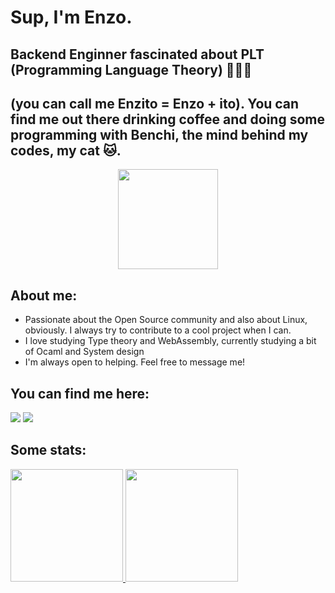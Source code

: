 # Sup, I'm Enzo. 

## Backend Enginner fascinated about PLT (Programming Language Theory) 🤷🏻‍♂️

## (you can call me Enzito = Enzo + ito). You can find me out there drinking coffee and doing some programming with Benchi, the mind behind my codes, my cat 🐱.
<p align="center">
  <img src="https://user-images.githubusercontent.com/106115847/171254797-879b392b-9efa-4d8c-899c-1d02e3ff6520.gif" width=160 height=160>
</p>

## About me:
- Passionate about the Open Source community and also about Linux, obviously. I always try to contribute to a cool project when I can.
- I love studying Type theory and WebAssembly, currently studying a bit of Ocaml and System design
- I'm always open to helping. Feel free to message me!

## You can find me here:

<div>
<a href = "mailto:contato@enzo.ito@madeiramadeira.com.br"><img src="https://img.shields.io/badge/Gmail-D14836?style=for-the-badge&logo=gmail&logoColor=white" target="_blank"></a>
<a href="https://www.linkedin.com/in/enzo-massaki-a36151213/" target="_blank"><img src="https://img.shields.io/badge/-LinkedIn-%230077B5?style=for-the-badge&logo=linkedin&logoColor=white" target="_blank"></a>   
</div>

## Some stats:
<div>
<a href="https://github.com/enzoito">
<img height="180em" src="https://github-readme-stats.vercel.app/api/top-langs/?username=enzoito&layout=compact&langs_count=7&theme=dracula"/>
<img height="180em" src="https://github-readme-stats.vercel.app/api?username=enzoito&show_icons=true&theme=dracula&include_all_commits=true&count_private=true"/>
</div>

